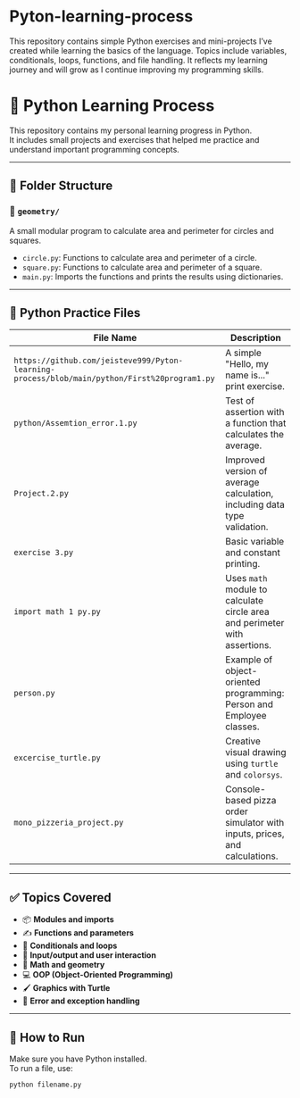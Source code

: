 # Pyton-learning-process
This repository contains simple Python exercises and mini-projects I’ve created while learning the basics of the language. Topics include variables, conditionals, loops, functions, and file handling. It reflects my learning journey and will grow as I continue improving my programming skills.

# 🐍 Python Learning Process

This repository contains my personal learning progress in Python.  
It includes small projects and exercises that helped me practice and understand important programming concepts.

---

## 📁 Folder Structure

### 📂 `geometry/`
A small modular program to calculate area and perimeter for circles and squares.

- `circle.py`: Functions to calculate area and perimeter of a circle.
- `square.py`: Functions to calculate area and perimeter of a square.
- `main.py`: Imports the functions and prints the results using dictionaries.

---

## 📄 Python Practice Files

| File Name                  | Description                                                                 |
|---------------------------|-----------------------------------------------------------------------------|
| `https://github.com/jeisteve999/Pyton-learning-process/blob/main/python/First%20program1.py`| A simple "Hello, my name is..." print exercise.                             |
| `python/Assemtion_error.1.py`| Test of assertion with a function that calculates the average.              |
| `Project.2.py`            | Improved version of average calculation, including data type validation.    |
| `exercise 3.py`           | Basic variable and constant printing.                                       |
| `import math 1 py.py`     | Uses `math` module to calculate circle area and perimeter with assertions.  |
| `person.py`               | Example of object-oriented programming: Person and Employee classes.        |
| `excercise_turtle.py`     | Creative visual drawing using `turtle` and `colorsys`.                      |
| `mono_pizzeria_project.py`| Console-based pizza order simulator with inputs, prices, and calculations.  |

---

## ✅ Topics Covered

- 📦 **Modules and imports**
- ✍️ **Functions and parameters**
- 🧠 **Conditionals and loops**
- 🔁 **Input/output and user interaction**
- 📏 **Math and geometry**
- 💻 **OOP (Object-Oriented Programming)**
- 🖌️ **Graphics with Turtle**
- 🐞 **Error and exception handling**

---

## 🚀 How to Run

Make sure you have Python installed.  
To run a file, use:

```bash
python filename.py
